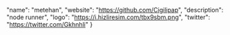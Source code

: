 "name": "metehan",
"website": "https://github.com/Cigilipap",
"description": "node runner",
"logo": "https://i.hizliresim.com/tbx9sbm.png",
"twitter": "https://twitter.com/Gkhnhli"
}
